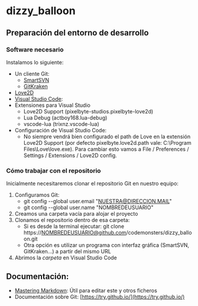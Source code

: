 # dizzy_balloon

## Preparación del entorno de desarrollo

### Software necesario

Instalamos lo siguiente:
* Un cliente Git:
    * [SmartSVN](http://www.smartsvn.com/)
    * [GitKraken](http://www.gitkraken.com/) 
* [Love2D](http://love2d.org/)
* [Visual Studio Code](http://code.visualstudio.com/):
* Extensiones para Visual Studio
    * Love2D Support (pixelbyte-studios.pixelbyte-love2d)
    * Lua Debug (actboy168.lua-debug)
    * vscode-lua (trixnz.vscode-lua)
* Configuración de Visual Studio Code:
    * No siempre vendrá bien configurado el path de Love en la extensión Love2D Support (por defecto pixelbyte.love2d.path vale: C:\Program Files\Love\love.exe). Para cambiar esto vamos a File / Preferences / Settings / Extensions / Love2D config.

### Cómo trabajar con el repositorio

Inicialmente necesitaremos clonar el repositorio Git en nuestro equipo:
1. Configuramos Git:
    * git config --global user.email "NUESTRA@DIRECCION.MAIL"
    * git config --global user.name "NOMBREDEUSUARIO"
1. Creamos una carpeta vacía para alojar el proyecto
2. Clonamos el repositorio dentro de esa carpeta:
    * Si es desde la terminal ejecutar: git clone https://NOMBREDEUSUARIO@github.com/codemonsters/dizzy_balloon.git
    * Otra opción es utilizar un programa con interfaz gráfica (SmartSVN, GitKraken...) a partir del mismo URL
3. Abrimos la *carpeta* en Visual Studio Code

## Documentación:

* [Mastering Markdown](https://guides.github.com/features/mastering-markdown/): Útil para editar este y otros ficheros
* Documentación sobre Git: [https://try.github.io/](https://try.github.io/)
